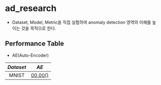 # ad_research

- Dataset, Model, Metric을 직접 실험하여 anomaly detection 영역의 이해를 높이는 것을 목적으로 한다.

## Performance Table

- AE(Auto-Encoder)

*Dataset* | *AE* |
:---: | :---: |
MNIST | [00.00()](model_performance_description/ae.md) |

